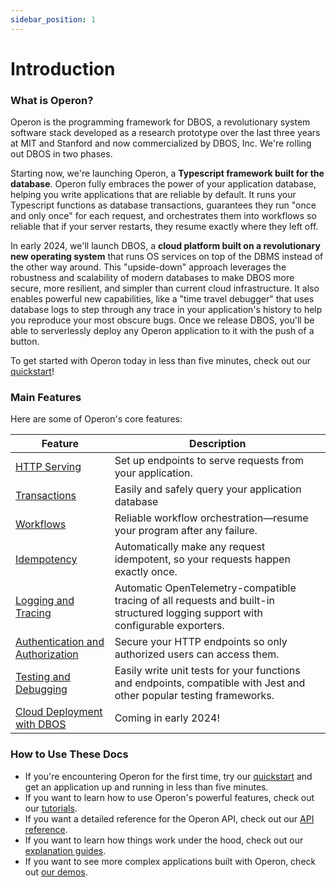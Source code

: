 ```yaml
---
sidebar_position: 1
---
```


# Introduction

### What is Operon?

Operon is the programming framework for DBOS, a revolutionary system software stack developed as a research prototype over the last three years at MIT and Stanford and now commercialized by DBOS, Inc.
We're rolling out DBOS in two phases.

Starting now, we're launching Operon, a **Typescript framework built for the database**.
Operon fully embraces the power of your application database, helping you write applications that are reliable by default.
It runs your Typescript functions as database transactions, guarantees they run "once and only once" for each request, and orchestrates them into workflows so reliable that if your server restarts, they resume exactly where they left off.

In early 2024, we'll launch DBOS, a **cloud platform built on a revolutionary new operating system** that runs OS services on top of the DBMS instead of the other way around.
This "upside-down" approach leverages the robustness and scalability of modern databases to make DBOS more secure, more resilient, and simpler than current cloud infrastructure.
It also enables powerful new capabilities, like a "time travel debugger" that uses database logs to step through any trace in your application's history to help you reproduce your most obscure bugs.
Once we release DBOS, you'll be able to serverlessly deploy any Operon application to it with the push of a button.

To get started with Operon today in less than five minutes, check out our [quickstart](./getting-started/quickstart)!

### Main Features

Here are some of Operon's core features:

| Feature                                                                       | Description
| ----------------------------------------------------------------------------- | ------------------------------------------------------------------------------------------------------------------------- |
| [HTTP Serving](./tutorials/transaction-tutorial)                              | Set up endpoints to serve requests from your application.
| [Transactions](./tutorials/transaction-tutorial)                              | Easily and safely query your application database
| [Workflows](./tutorials/workflow-tutorial)                                    | Reliable workflow orchestration&#8212;resume your program after any failure.
| [Idempotency](./tutorials/idempotency-tutorial)                               | Automatically make any request idempotent, so your requests happen exactly once.
| [Logging and Tracing](./tutorials/logging)                                    | Automatic OpenTelemetry-compatible tracing of all requests and built-in structured logging support with configurable exporters.
| [Authentication and Authorization](./tutorials/authentication-authorization)  | Secure your HTTP endpoints so only authorized users can access them.
| [Testing and Debugging](./tutorials/testing-tutorial)                         | Easily write unit tests for your functions and endpoints, compatible with Jest and other popular testing frameworks.
| [Cloud Deployment with DBOS](https://dbos.dev)                                | Coming in early 2024!


### How to Use These Docs

- If you're encountering Operon for the first time, try our [quickstart](./getting-started/quickstart) and get an application up and running in less than five minutes.
- If you want to learn how to use Operon's powerful features, check out our [tutorials](./category/tutorials).
- If you want a detailed reference for the Operon API, check out our [API reference](./category/api-reference).
- If you want to learn how things work under the hood, check out our [explanation guides](./category/concepts-and-explanations).
- If you want to see more complex applications built with Operon, check out [our demos](./tutorials/demo-apps).